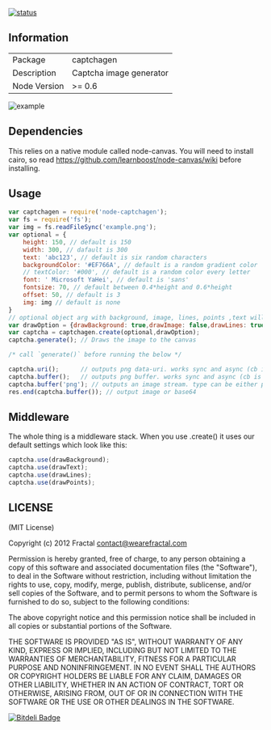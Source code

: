 [![status](https://travis-ci.org/wearefractal/captchagen.png?branch=master)](https://travis-ci.org/wearefractal/captchagen)

## Information

<table>
<tr> 
<td>Package</td><td>captchagen</td>
</tr>
<tr>
<td>Description</td>
<td>Captcha image generator</td>
</tr>
<tr>
<td>Node Version</td>
<td>>= 0.6</td>
</tr>
</table>

![example](http://7xrltq.com1.z0.glb.clouddn.com/captchagen1)


## Dependencies

This relies on a native module called node-canvas. You will need to install cairo, so read https://github.com/learnboost/node-canvas/wiki before installing.

## Usage

```javascript
var captchagen = require('node-captchagen');
var fs = require('fs');
var img = fs.readFileSync('example.png');
var optional = {
	height: 150, // default is 150
	width: 300, // dafault is 300
	text: 'abc123', // default is six random characters
	backgroundColor: '#EF766A', // default is a random gradient color
	// textColor: '#000', // default is a random color every letter
	font: ' Microsoft YaHei', // default is 'sans'
	fontsize: 70, // default between 0.4*height and 0.6*height
	offset: 50, // default is 3
	img: img // default is none
}
// optional object arg with background, image, lines, points ,text will always output.
var drawOption = {drawBackground: true,drawImage: false,drawLines: true,drawPoints: true}; 
var captcha = captchagen.create(optional,drawOption);
captcha.generate(); // Draws the image to the canvas

/* call `generate()` before running the below */

captcha.uri();      // outputs png data-uri. works sync and async (cb is optional)
captcha.buffer();   // outputs png buffer. works sync and async (cb is optional)
captcha.buffer('png'); // outputs an image stream. type can be either png or jpeg (png is the default)
res.end(captcha.buffer()); // output image or base64 
```

## Middleware

The whole thing is a middleware stack. When you use .create() it uses our default settings which look like this:

```javascript
captcha.use(drawBackground);
captcha.use(drawText);
captcha.use(drawLines);
captcha.use(drawPoints);
```


## LICENSE

(MIT License)

Copyright (c) 2012 Fractal <contact@wearefractal.com>

Permission is hereby granted, free of charge, to any person obtaining
a copy of this software and associated documentation files (the
"Software"), to deal in the Software without restriction, including
without limitation the rights to use, copy, modify, merge, publish,
distribute, sublicense, and/or sell copies of the Software, and to
permit persons to whom the Software is furnished to do so, subject to
the following conditions:

The above copyright notice and this permission notice shall be
included in all copies or substantial portions of the Software.

THE SOFTWARE IS PROVIDED "AS IS", WITHOUT WARRANTY OF ANY KIND,
EXPRESS OR IMPLIED, INCLUDING BUT NOT LIMITED TO THE WARRANTIES OF
MERCHANTABILITY, FITNESS FOR A PARTICULAR PURPOSE AND
NONINFRINGEMENT. IN NO EVENT SHALL THE AUTHORS OR COPYRIGHT HOLDERS BE
LIABLE FOR ANY CLAIM, DAMAGES OR OTHER LIABILITY, WHETHER IN AN ACTION
OF CONTRACT, TORT OR OTHERWISE, ARISING FROM, OUT OF OR IN CONNECTION
WITH THE SOFTWARE OR THE USE OR OTHER DEALINGS IN THE SOFTWARE.

[![Bitdeli Badge](https://d2weczhvl823v0.cloudfront.net/wearefractal/captchagen/trend.png)](https://bitdeli.com/free "Bitdeli Badge")

